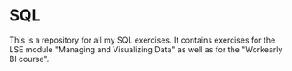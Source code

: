 # SQL
This is a repository for all my SQL exercises. It contains exercises for the LSE module "Managing and Visualizing Data" as well as for the "Workearly BI course".
